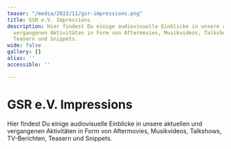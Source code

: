 ```yaml
---
teaser: "/media/2022/11/gsr-impressions.png"
title: GSR e.V. Impressions
description: Hier findest Du einige audiovisuelle Einblicke in unsere aktuellen und
  vergangenen Aktivitäten in Form von Aftermovies, Musikvideos, Talkshows, TV-Berichten,
  Teasern und Snippets.
wide: false
gallery: []
alias: ''
accessible: ''

---
```

# GSR e.V. Impressions

Hier findest Du einige audiovisuelle Einblicke in unsere aktuellen und vergangenen Aktivitäten in Form von Aftermovies, Musikvideos, Talkshows, TV-Berichten, Teasern und Snippets.

<video-gallery name="gsr-medienportal-impressions"></video-gallery>